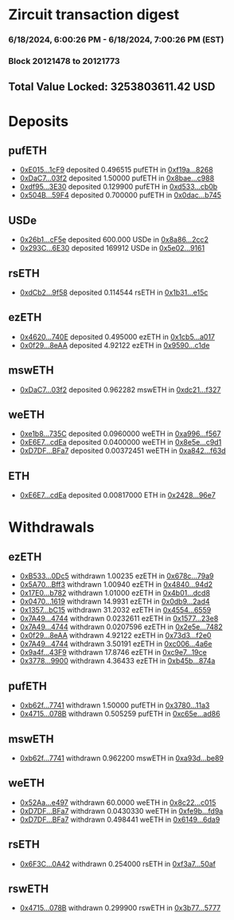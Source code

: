# Zircuit transaction digest
### 6/18/2024, 6:00:26 PM - 6/18/2024, 7:00:26 PM (EST)
### Block 20121478 to 20121773

## Total Value Locked: 3253803611.42 USD

# Deposits
## pufETH
- [0xE015...1cF9](https://etherscan.io/address/0xE015C8040F2300CB489550E5385fcB92CcAd1cF9) deposited 0.496515 pufETH in [0xf19a...8268](https://etherscan.io/tx/0xE015C8040F2300CB489550E5385fcB92CcAd1cF9)
- [0xDaC7...03f2](https://etherscan.io/address/0xDaC7782eDBD4F2DA12e1CA08630fBAcfA55503f2) deposited 1.50000 pufETH in [0x8bae...c988](https://etherscan.io/tx/0xDaC7782eDBD4F2DA12e1CA08630fBAcfA55503f2)
- [0xdf95...3E30](https://etherscan.io/address/0xdf953d7ca552A6f4b35B8F219fef486C1A893E30) deposited 0.129900 pufETH in [0xd533...cb0b](https://etherscan.io/tx/0xdf953d7ca552A6f4b35B8F219fef486C1A893E30)
- [0x504B...59F4](https://etherscan.io/address/0x504BdEfb73b5E8F4C5111B07e15c35a813C859F4) deposited 0.700000 pufETH in [0x0dac...b745](https://etherscan.io/tx/0x504BdEfb73b5E8F4C5111B07e15c35a813C859F4)
## USDe
- [0x26b1...cF5e](https://etherscan.io/address/0x26b14009A8dC128749901Ae41827Cd82c013cF5e) deposited 600.000 USDe in [0x8a86...2cc2](https://etherscan.io/tx/0x26b14009A8dC128749901Ae41827Cd82c013cF5e)
- [0x293C...6E30](https://etherscan.io/address/0x293C6937D8D82e05B01335F7B33FBA0c8e256E30) deposited 169912 USDe in [0x5e02...9161](https://etherscan.io/tx/0x293C6937D8D82e05B01335F7B33FBA0c8e256E30)
## rsETH
- [0xdCb2...9f58](https://etherscan.io/address/0xdCb2cc0Cd7b7f66fEE2D328B7A3B2bFAbe309f58) deposited 0.114544 rsETH in [0x1b31...e15c](https://etherscan.io/tx/0xdCb2cc0Cd7b7f66fEE2D328B7A3B2bFAbe309f58)
## ezETH
- [0x4620...740E](https://etherscan.io/address/0x4620aE1208a943335AF90745dE283Ba11370740E) deposited 0.495000 ezETH in [0x1cb5...a017](https://etherscan.io/tx/0x4620aE1208a943335AF90745dE283Ba11370740E)
- [0x0f29...8eAA](https://etherscan.io/address/0x0f292D7d445a8D4513943156039B3FDEb65a8eAA) deposited 4.92122 ezETH in [0x9590...c1de](https://etherscan.io/tx/0x0f292D7d445a8D4513943156039B3FDEb65a8eAA)
## mswETH
- [0xDaC7...03f2](https://etherscan.io/address/0xDaC7782eDBD4F2DA12e1CA08630fBAcfA55503f2) deposited 0.962282 mswETH in [0xdc21...f327](https://etherscan.io/tx/0xDaC7782eDBD4F2DA12e1CA08630fBAcfA55503f2)
## weETH
- [0xe1b8...735C](https://etherscan.io/address/0xe1b86a88E61b0093037e38357F52904f5B99735C) deposited 0.0960000 weETH in [0xa996...f567](https://etherscan.io/tx/0xe1b86a88E61b0093037e38357F52904f5B99735C)
- [0xE6E7...cdEa](https://etherscan.io/address/0xE6E747a03E2AF6335b9109E66E23fCb86975cdEa) deposited 0.0400000 weETH in [0x8e5e...c9d1](https://etherscan.io/tx/0xE6E747a03E2AF6335b9109E66E23fCb86975cdEa)
- [0xD7DF...BFa7](https://etherscan.io/address/0xD7DF7E085214743530afF339aFC420c7c720BFa7) deposited 0.00372451 weETH in [0xa842...f63d](https://etherscan.io/tx/0xD7DF7E085214743530afF339aFC420c7c720BFa7)
## ETH
- [0xE6E7...cdEa](https://etherscan.io/address/0xE6E747a03E2AF6335b9109E66E23fCb86975cdEa) deposited 0.00817000 ETH in [0x2428...96e7](https://etherscan.io/tx/0xE6E747a03E2AF6335b9109E66E23fCb86975cdEa)
# Withdrawals
## ezETH
- [0xB533...0Dc5](https://etherscan.io/address/0xB5338e7Cd96AdAfA509Ab30F8932592276800Dc5) withdrawn 1.00235 ezETH in [0x678c...79a9](https://etherscan.io/tx/0xB5338e7Cd96AdAfA509Ab30F8932592276800Dc5)
- [0x5A70...Bff3](https://etherscan.io/address/0x5A7051BBfbdad628bFF35225139A896d657cBff3) withdrawn 1.00940 ezETH in [0x4840...94d2](https://etherscan.io/tx/0x5A7051BBfbdad628bFF35225139A896d657cBff3)
- [0x17E0...b782](https://etherscan.io/address/0x17E033Bdf1B0A9B2FC0D0d270fA8A1E5e460b782) withdrawn 1.01000 ezETH in [0x4b01...dcd8](https://etherscan.io/tx/0x17E033Bdf1B0A9B2FC0D0d270fA8A1E5e460b782)
- [0x0470...1619](https://etherscan.io/address/0x0470fBa30a427099c248d32a3EFE3D63fbb41619) withdrawn 14.9931 ezETH in [0x0db9...2ad4](https://etherscan.io/tx/0x0470fBa30a427099c248d32a3EFE3D63fbb41619)
- [0x1357...bC15](https://etherscan.io/address/0x135729489EDC0bbb18aB7Dd93Fb743881682bC15) withdrawn 31.2032 ezETH in [0x4554...6559](https://etherscan.io/tx/0x135729489EDC0bbb18aB7Dd93Fb743881682bC15)
- [0x7A49...4744](https://etherscan.io/address/0x7A493Be5c2ce014cD049Bf178a1ac0Db1B434744) withdrawn 0.0232611 ezETH in [0x1577...23e8](https://etherscan.io/tx/0x7A493Be5c2ce014cD049Bf178a1ac0Db1B434744)
- [0x7A49...4744](https://etherscan.io/address/0x7A493Be5c2ce014cD049Bf178a1ac0Db1B434744) withdrawn 0.0207596 ezETH in [0x2e5e...7482](https://etherscan.io/tx/0x7A493Be5c2ce014cD049Bf178a1ac0Db1B434744)
- [0x0f29...8eAA](https://etherscan.io/address/0x0f292D7d445a8D4513943156039B3FDEb65a8eAA) withdrawn 4.92122 ezETH in [0x73d3...f2e0](https://etherscan.io/tx/0x0f292D7d445a8D4513943156039B3FDEb65a8eAA)
- [0x7A49...4744](https://etherscan.io/address/0x7A493Be5c2ce014cD049Bf178a1ac0Db1B434744) withdrawn 3.50191 ezETH in [0xc006...4a6e](https://etherscan.io/tx/0x7A493Be5c2ce014cD049Bf178a1ac0Db1B434744)
- [0x9a4f...43F9](https://etherscan.io/address/0x9a4f7E4A3DA2D6917b3290893A7338b134F843F9) withdrawn 17.8746 ezETH in [0xc9e7...19ce](https://etherscan.io/tx/0x9a4f7E4A3DA2D6917b3290893A7338b134F843F9)
- [0x3778...9900](https://etherscan.io/address/0x37782e9b60D7e928fF555D64fE9080Cd51e79900) withdrawn 4.36433 ezETH in [0xb45b...874a](https://etherscan.io/tx/0x37782e9b60D7e928fF555D64fE9080Cd51e79900)
## pufETH
- [0xb62f...7741](https://etherscan.io/address/0xb62fF6629e274d6BdE18D3c51F99eC3618787741) withdrawn 1.50000 pufETH in [0x3780...11a3](https://etherscan.io/tx/0xb62fF6629e274d6BdE18D3c51F99eC3618787741)
- [0x4715...078B](https://etherscan.io/address/0x4715eB2C5cE7b9cccc5Be17228dbb1e68b74078B) withdrawn 0.505259 pufETH in [0xc65e...ad86](https://etherscan.io/tx/0x4715eB2C5cE7b9cccc5Be17228dbb1e68b74078B)
## mswETH
- [0xb62f...7741](https://etherscan.io/address/0xb62fF6629e274d6BdE18D3c51F99eC3618787741) withdrawn 0.962200 mswETH in [0xa93d...be89](https://etherscan.io/tx/0xb62fF6629e274d6BdE18D3c51F99eC3618787741)
## weETH
- [0x52Aa...e497](https://etherscan.io/address/0x52Aa899454998Be5b000Ad077a46Bbe360F4e497) withdrawn 60.0000 weETH in [0x8c22...c015](https://etherscan.io/tx/0x52Aa899454998Be5b000Ad077a46Bbe360F4e497)
- [0xD7DF...BFa7](https://etherscan.io/address/0xD7DF7E085214743530afF339aFC420c7c720BFa7) withdrawn 0.0430330 weETH in [0xfe9b...fd9a](https://etherscan.io/tx/0xD7DF7E085214743530afF339aFC420c7c720BFa7)
- [0xD7DF...BFa7](https://etherscan.io/address/0xD7DF7E085214743530afF339aFC420c7c720BFa7) withdrawn 0.498441 weETH in [0x6149...6da9](https://etherscan.io/tx/0xD7DF7E085214743530afF339aFC420c7c720BFa7)
## rsETH
- [0x6F3C...0A42](https://etherscan.io/address/0x6F3C43b2f334E17FB89C61C50a4B436DC46a0A42) withdrawn 0.254000 rsETH in [0xf3a7...50af](https://etherscan.io/tx/0x6F3C43b2f334E17FB89C61C50a4B436DC46a0A42)
## rswETH
- [0x4715...078B](https://etherscan.io/address/0x4715eB2C5cE7b9cccc5Be17228dbb1e68b74078B) withdrawn 0.299900 rswETH in [0x3b77...5777](https://etherscan.io/tx/0x4715eB2C5cE7b9cccc5Be17228dbb1e68b74078B)
